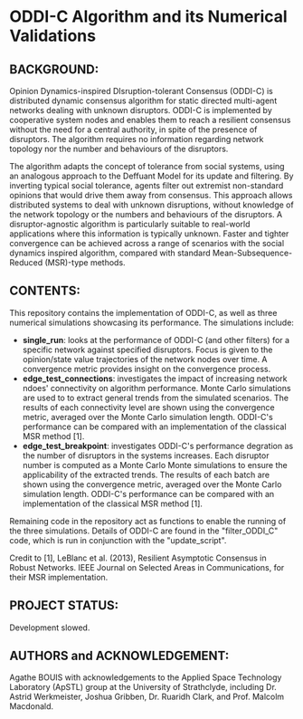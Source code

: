 # ODDI-C Algorithm and its Numerical Validations

## BACKGROUND:
Opinion Dynamics-inspired DIsruption-tolerant Consensus (ODDI-C) is distributed dynamic consensus algorithm for static directed multi-agent networks dealing with unknown disruptors.  ODDI-C is implemented by cooperative system nodes and enables them to reach a resilient consensus without the need for a central authority, in spite of the presence of disruptors. The algorithm requires no information regarding network topology nor the number and behaviours of the disruptors.  

The algorithm adapts the concept of tolerance from social systems, using an analogous approach to the Deffuant Model for its update and filtering. By inverting typical social tolerance, agents filter out extremist non-standard opinions that would drive them away from consensus. This approach allows distributed systems to deal with unknown disruptions, without knowledge of the network topology or the numbers and behaviours of the disruptors. A disruptor-agnostic algorithm is particularly suitable to real-world applications where this information is typically unknown. Faster and tighter convergence can be achieved across a range of scenarios with the social dynamics inspired algorithm, compared with standard Mean-Subsequence-Reduced (MSR)-type methods.

## CONTENTS: 
This repository contains the implementation of ODDI-C, as well as three numerical simulations showcasing its performance. The simulations include:
- **single_run**: looks at the performance of ODDI-C (and other filters) for a specific network against specified disruptors. Focus is given to the opinion/state value trajectories of the network nodes over time. A convergence metric provides insight on the convergence process.   
- **edge_test_connections**: investigates the impact of increasing network ndoes' connectivity on algorithm performance. Monte Carlo simulations are used to to extract general trends from the simulated scenarios. The results of each connectivity level are shown using the convergence metric, averaged over the Monte Carlo simulation length. ODDI-C's performance can be compared with an implementation of the classical MSR method [1]. 
- **edge_test_breakpoint**: investigates ODDI-C's performance degration as the number of disruptors in the systems increases. Each disruptor number is computed as a Monte Carlo Monte simulations to ensure the applicability of the extracted trends. The results of each batch are shown using the convergence metric, averaged over the Monte Carlo simulation length. ODDI-C's performance can be compared with an implementation of the classical MSR method [1]. 

Remaining code in the repository act as functions to enable the running of the three simulations. Details of ODDI-C are found in the "filter_ODDI_C" code, which is run in conjunction with the "update_script".

Credit to [1], LeBlanc et al. (2013), Resilient Asymptotic Consensus in Robust Networks. IEEE Journal on Selected Areas in Communications, for their MSR implementation. 

## PROJECT STATUS: 
Development slowed. 

## AUTHORS and ACKNOWLEDGEMENT:
Agathe BOUIS with acknowledgements to the Applied Space Technology Laboratory (ApSTL) group at the University of Strathclyde, including Dr. Astrid Werkmeister, Joshua Gribben, Dr. Ruaridh Clark, and Prof. Malcolm Macdonald. 
